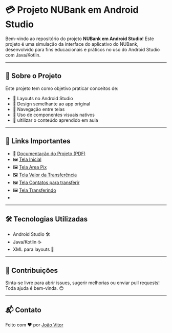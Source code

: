 # 💳 Projeto NUBank em Android Studio

Bem-vindo ao repositório do projeto **NUBank em Android Studio**! Este projeto é uma simulação da interface do aplicativo do NUBank, desenvolvido para fins educacionais e práticos no uso do Android Studio com Java/Kotlin.

---

## 📄 Sobre o Projeto

Este projeto tem como objetivo praticar conceitos de:

- 🧱 Layouts no Android Studio
- 🎨 Design semelhante ao app original
- 🧭 Navegação entre telas
- 📲 Uso de componentes visuais nativos
- 📲 ultilizar o conteúdo aprendido em aula

---

## 🔗 Links Importantes

- 📘 [Documentação do Projeto (PDF)](https://github.com/JoaoVOSantos/NUBank-em-Android-Studio/blob/main/P1.pdf)  
- 🖼️ [Tela Inicial](https://github.com/JoaoVOSantos/NUBank-em-Android-Studio/blob/main/images/tela%20inicial.png)  
- 🖼️ [Tela Area Pix](https://github.com/JoaoVOSantos/NUBank-em-Android-Studio/blob/main/images/tela%20area%20pix.png)  
- 🖼️ [Tela Valor da Transferência](https://github.com/JoaoVOSantos/NUBank-em-Android-Studio/blob/main/images/tela%20valor%20transferencia.png)
- 🖼️ [Tela Contatos para transferir](https://github.com/JoaoVOSantos/NUBank-em-Android-Studio/blob/main/images/tela%20pra%20quem%20enviar.png)
- 🖼️ [Tela Transferindo](https://github.com/JoaoVOSantos/NUBank-em-Android-Studio/blob/main/images/tela%20transferindo.png)
- 
---

## 🛠️ Tecnologias Utilizadas

- Android Studio 🛠️
- Java/Kotlin ☕
- XML para layouts 🧩

---

## 🤝 Contribuições

Sinta-se livre para abrir issues, sugerir melhorias ou enviar pull requests! Toda ajuda é bem-vinda. 😊

---

## 📬 Contato

Feito com ❤️ por [João Vitor](https://github.com/JoaoVOSantos)  
